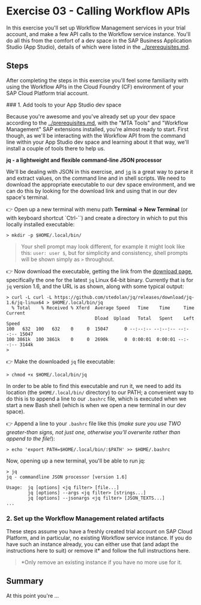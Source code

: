 # Exercise 03 - Calling Workflow APIs

In this exercise you'll set up Workflow Management services in your trial account, and make a few API calls to the Workflow service instance. You'll do all this from the comfort of a dev space in the SAP Business Application Studio (App Studio), details of which were listed in the [../prerequisites.md](prerequisites).


## Steps

After completing the steps in this exercise you'll feel some familiarity with using the Workflow APIs in the Cloud Foundry (CF) environment of your SAP Cloud Platform trial account.

### 1. Add tools to your App Studio dev space

Because you're awesome and you've already set up your dev space according to the [../prerequisites.md](prerequisites), with the "MTA Tools" and "Workflow Management" SAP extensions installed, you're almost ready to start. First though, as we'll be interacting with the Workflow API from the command line within your App Studio dev space and learning about it that way, we'll install a couple of tools there to help us.

**jq - a lightweight and flexible command-line JSON processor**

We'll be dealing with JSON in this exercise, and [`jq`](https://stedolan.github.io/jq/) is a great way to parse it and extract values, on the command line and in shell scripts. We need to download the appropriate executable to our dev space environment, and we can do this by looking for the download link and using that in our dev space's terminal.

:point_right: Open up a new terminal with menu path **Terminal → New Terminal** (or with keyboard shortcut `Ctrl-\``) and create a directory in which to put this locally installed executable:

```shell
> mkdir -p $HOME/.local/bin/
```

> Your shell prompt may look different, for example it might look like this: `user: user $`, but for simplicity and consistency, shell prompts will be shown simply as `>` throughout.

:point_right: Now download the executable, getting the link from the [download page](https://stedolan.github.io/jq/download/), specifically the one for the latest `jq` Linux 64-bit binary. Currently that is for `jq` version 1.6, and the URL is as shown, along with some typical output:

```shell
> curl -L curl -L https://github.com/stedolan/jq/releases/download/jq-1.6/jq-linux64 > $HOME/.local/bin/jq
  % Total    % Received % Xferd  Average Speed   Time    Time     Time  Current
                                 Dload  Upload   Total   Spent    Left  Speed
100   632  100   632    0     0  15047      0 --:--:-- --:--:-- --:--:-- 15047
100 3861k  100 3861k    0     0  2690k      0  0:00:01  0:00:01 --:--:-- 3144k
>
```

:point_right: Make the downloaded `jq` file executable:

```
> chmod +x $HOME/.local/bin/jq
```

In order to be able to find this executable and run it, we need to add its location (the `$HOME/.local/bin/` directory) to our PATH; a convenient way to do this is to append a line to our `.bashrc` file, which is executed when we start a new Bash shell (which is when we open a new terminal in our dev space).

:point_right: Append a line to your `.bashrc` file like this (_make sure you use TWO greater-than signs, not just one, otherwise you'll overwrite rather than append to the file!_):

```
> echo 'export PATH=$HOME/.local/bin/:$PATH' >> $HOME/.bashrc
```

Now, opening up a new terminal, you'll be able to run jq:

```
> jq
jq - commandline JSON processor [version 1.6]

Usage:  jq [options] <jq filter> [file...]
        jq [options] --args <jq filter> [strings...]
        jq [options] --jsonargs <jq filter> [JSON_TEXTS...]
...
```


### 2. Set up the Workflow Management related artifacts

These steps assume you have a freshly created trial account on SAP Cloud Platform, and in particular, no existing Workflow service instance. If you do have such an instance already, you can either use that (and adapt the instructions here to suit) or remove it\* and follow the full instructions here.

> \*Only remove an existing instance if you have no more use for it.



## Summary

At this point you're ...

